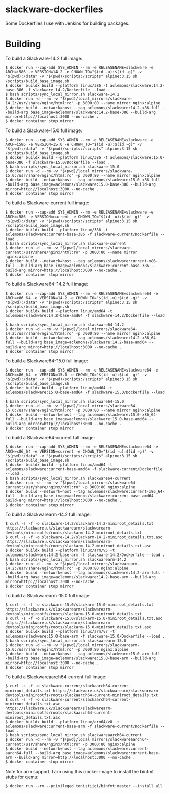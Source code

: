 slackware-dockerfiles
=====================

Some Dockerfiles I use with Jenkins for building packages.

# Building

To build a Slackware-14.2 full image:

    $ docker run --cap-add SYS_ADMIN --rm -e RELEASENAME=slackware -e ARCH=i586 -e VERSION=14.2 -e CHOWN_TO="$(id -u):$(id -g)" -v "$(pwd):/data" -v "$(pwd)/scripts:/scripts" alpine:3.15 sh /scripts/build_base_image.sh
    $ docker buildx build --platform linux/386 -t aclemons/slackware:14.2-base-386 -f slackware-14.2/Dockerfile --load .
    $ bash scripts/sync_local_mirror.sh slackware-14.2
    $ docker run -d --rm -v "$(pwd)/local_mirrors/slackware-14.2:/usr/share/nginx/html:ro" -p 3000:80 --name mirror nginx:alpine
    $ docker build --network=host --tag aclemons/slackware:14.2-x86-full --build-arg base_image=aclemons/slackware:14.2-base-386 --build-arg mirror=http://localhost:3000 --no-cache .
    $ docker container stop mirror

To build a Slackware-15.0 full image:

    $ docker run --cap-add SYS_ADMIN --rm -e RELEASENAME=slackware -e ARCH=i586 -e VERSION=15.0 -e CHOWN_TO="$(id -u):$(id -g)" -v "$(pwd):/data" -v "$(pwd)/scripts:/scripts" alpine:3.15 sh /scripts/build_base_image.sh
    $ docker buildx build --platform linux/386 -t aclemons/slackware:15.0-base-386 -f slackware-15.0/Dockerfile --load .
    $ bash scripts/sync_local_mirror.sh slackware-15.0
    $ docker run -d --rm -v "$(pwd)/local_mirrors/slackware-15.0:/usr/share/nginx/html:ro" -p 3000:80 --name mirror nginx:alpine
    $ docker build --network=host --tag aclemons/slackware:15.0-x86-full --build-arg base_image=aclemons/slackware:15.0-base-386 --build-arg mirror=http://localhost:3000 --no-cache .
    $ docker container stop mirror

To build a Slackware-current full image:

    $ docker run --cap-add SYS_ADMIN --rm -e RELEASENAME=slackware -e ARCH=i586 -e VERSION=current -e CHOWN_TO="$(id -u):$(id -g)" -v "$(pwd):/data" -v "$(pwd)/scripts:/scripts" alpine:3.15 sh /scripts/build_base_image.sh
    $ docker buildx build --platform linux/386 -t aclemons/slackware:current-base-386 -f slackware-current/Dockerfile --load .
    $ bash scripts/sync_local_mirror.sh slackware-current
    $ docker run -d --rm -v "$(pwd)/local_mirrors/slackware-current:/usr/share/nginx/html:ro" -p 3000:80 --name mirror nginx:alpine
    $ docker build --network=host --tag aclemons/slackware:current-x86-full --build-arg base_image=aclemons/slackware:current-base-386 --build-arg mirror=http://localhost:3000 --no-cache .
    $ docker container stop mirror

To build a Slackware64-14.2 full image:

    $ docker run --cap-add SYS_ADMIN --rm -e RELEASENAME=slackware64 -e ARCH=x86_64 -e VERSION=14.2 -e CHOWN_TO="$(id -u):$(id -g)" -v "$(pwd):/data" -v "$(pwd)/scripts:/scripts" alpine:3.15 sh /scripts/build_base_image.sh
    $ docker buildx build --platform linux/amd64 -t aclemons/slackware:14.2-base-amd64 -f slackware-14.2/Dockerfile --load .
    $ bash scripts/sync_local_mirror.sh slackware64-14.2
    $ docker run -d --rm -v "$(pwd)/local_mirrors/slackware64-14.2:/usr/share/nginx/html:ro" -p 3000:80 --name mirror nginx:alpine
    $ docker build --network=host --tag aclemons/slackware:14.2-x86_64-full --build-arg base_image=aclemons/slackware:14.2-base-amd64 --build-arg mirror=http://localhost:3000 --no-cache .
    $ docker container stop mirror

To build a Slackware64-15.0 full image:

    $ docker run --cap-add SYS_ADMIN --rm -e RELEASENAME=slackware64 -e ARCH=x86_64 -e VERSION=15.0 -e CHOWN_TO="$(id -u):$(id -g)" -v "$(pwd):/data" -v "$(pwd)/scripts:/scripts" alpine:3.15 sh /scripts/build_base_image.sh
    $ docker buildx build --platform linux/amd64 -t aclemons/slackware:15.0-base-amd64 -f slackware-15.0/Dockerfile --load .
    $ bash scripts/sync_local_mirror.sh slackware64-15.0
    $ docker run -d --rm -v "$(pwd)/local_mirrors/slackware64-15.0:/usr/share/nginx/html:ro" -p 3000:80 --name mirror nginx:alpine
    $ docker build --network=host --tag aclemons/slackware:15.0-x86_64-full --build-arg base_image=aclemons/slackware:15.0-base-amd64 --build-arg mirror=http://localhost:3000 --no-cache .
    $ docker container stop mirror

To build a Slackware64-current full image:

    $ docker run --cap-add SYS_ADMIN --rm -e RELEASENAME=slackware64 -e ARCH=x86_64 -e VERSION=current -e CHOWN_TO="$(id -u):$(id -g)" -v "$(pwd):/data" -v "$(pwd)/scripts:/scripts" alpine:3.15 sh /scripts/build_base_image.sh
    $ docker buildx build --platform linux/amd64 -t aclemons/slackware:current-base-amd64 -f slackware-current/Dockerfile --load .
    $ bash scripts/sync_local_mirror.sh slackware64-current
    $ docker run -d --rm -v "$(pwd)/local_mirrors/slackware64-current:/usr/share/nginx/html:ro" -p 3000:80 nginx:alpine
    $ docker build --network=host --tag aclemons/slackware:current-x86_64-full --build-arg base_image=aclemons/slackware:current-base-amd64 --build-arg mirror=http://localhost:3000 --no-cache .
    $ docker container stop mirror

To build a Slackwarearm-14.2 full image:

    $ curl -s -f -o slackware-14.2/slackarm-14.2-miniroot_details.txt https://slackware.uk/slackwarearm/slackwarearm-devtools/minirootfs/roots/slackarm-14.2-miniroot_details.txt
    $ curl -s -f -o slackware-14.2/slackarm-14.2-miniroot_details.txt.asc https://slackware.uk/slackwarearm/slackwarearm-devtools/minirootfs/roots/slackarm-14.2-miniroot_details.txt.asc
    $ docker buildx build --platform linux/arm/v5 -t aclemons/slackware:14.2-base-arm -f slackware-14.2/Dockerfile --load .
    $ bash scripts/sync_local_mirror.sh slackwarearm-14.2
    $ docker run -d --rm -v "$(pwd)/local_mirrors/slackwarearm-14.2:/usr/share/nginx/html:ro" -p 3000:80 nginx:alpine
    $ docker build --network=host --tag aclemons/slackware:14.2-arm-full --build-arg base_image=aclemons/slackware:14.2-base-arm --build-arg mirror=http://localhost:3000 --no-cache .
    $ docker container stop mirror

To build a Slackwarearm-15.0 full image:

    $ curl -s -f -o slackware-15.0/slackarm-15.0-miniroot_details.txt https://slackware.uk/slackwarearm/slackwarearm-devtools/minirootfs/roots/slackarm-15.0-miniroot_details.txt
    $ curl -s -f -o slackware-15.0/slackarm-15.0-miniroot_details.txt.asc https://slackware.uk/slackwarearm/slackwarearm-devtools/minirootfs/roots/slackarm-15.0-miniroot_details.txt.asc
    $ docker buildx build --platform linux/arm/v7 -t aclemons/slackware:15.0-base-arm -f slackware-15.0/Dockerfile --load .
    $ bash scripts/sync_local_mirror.sh slackwarearm-15.0
    $ docker run -d --rm -v "$(pwd)/local_mirrors/slackwarearm-15.0:/usr/share/nginx/html:ro" -p 3000:80 nginx:alpine
    $ docker build --network=host --tag aclemons/slackware:15.0-arm-full --build-arg base_image=aclemons/slackware:15.0-base-arm --build-arg mirror=http://localhost:3000 --no-cache .
    $ docker container stop mirror

To build a Slackwareaarch64-current full image:

    $ curl -s -f -o slackware-current/slackaarch64-current-miniroot_details.txt https://slackware.uk/slackwarearm/slackwarearm-devtools/minirootfs/roots/slackaarch64-current-miniroot_details.txt
    $ curl -s -f -o slackware-current/slackaarch64-current-miniroot_details.txt.asc https://slackware.uk/slackwarearm/slackwarearm-devtools/minirootfs/roots/slackaarch64-current-miniroot_details.txt.asc
    $ docker buildx build --platform linux/arm64/v8 -t aclemons/slackware:current-base-arm -f slackware-current/Dockerfile --load .
    $ bash scripts/sync_local_mirror.sh slackwareaarch64-current
    $ docker run -d --rm -v "$(pwd)/local_mirrors/slackwareaarch64-current:/usr/share/nginx/html:ro" -p 3000:80 nginx:alpine
    $ docker build --network=host --tag aclemons/slackware:current-aarch64-full --build-arg base_image=aclemons/slackware:current-base-arm --build-arg mirror=http://localhost:3000 --no-cache .
    $ docker container stop mirror

Note for arm support, I am using this docker image to install the binfmt stubs for qemu:

    $ docker run --rm --privileged tonistiigi/binfmt:master --install all
